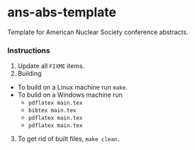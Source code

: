 # ans-abs-template

Template for American Nuclear Society conference abstracts.


### Instructions
1. Update all ``FIXME`` items.
2. Building
- To build on a Linux machine run ``make``.
- To build on a Windows machine run
  - ``pdflatex main.tex``
  - ``bibtex main.tex``
  - ``pdflatex main.tex``
  - ``pdflatex main.tex``
3. To get rid of built files, ``make clean.``
